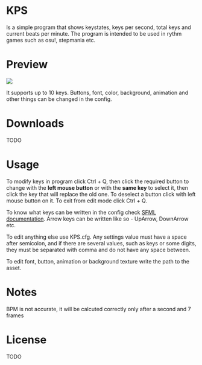 # KPS
Is a simple program that shows keystates, keys per second, total keys and current beats per minute. The program is intended to be used in rythm games such as osu!, stepmania etc.

# Preview
![](https://i.imgur.com/aAtnBRt.gif)

It supports up to 10 keys. Buttons, font, color, background, animation and other things can be changed in the config.

# Downloads
TODO

# Usage
To modify keys in program click Ctrl + Q, then click the required button to change with the **left mouse button** or with the **same key** to select it, then click the key that will replace the old one. To deselect a button click with left mouse button on it. To exit from edit mode click Ctrl + Q.

To know what keys can be written in the config check [SFML documentation](https://www.sfml-dev.org/documentation/2.5.1/classsf_1_1Keyboard.php). Arrow keys can be written like so - UpArrow, DownArrow etc.

To edit anything else use KPS.cfg. Any settings value must have a space after semicolon, and if there are several values, such as keys or some digits, they must be separated with comma and do not have any space between.

To edit font, button, animation or background texture write the path to the asset. 

# Notes
BPM is not accurate, it will be calcuted correctly only after a second and 7 frames

# License
TODO
